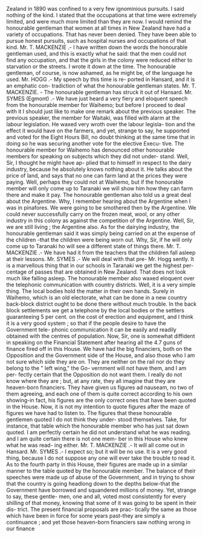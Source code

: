 Zealand in 1890 was confined to a very few ignominious pursuits. I said nothing of the kind. I stated that the occupations at that time were extremely limited, and were much more limited than they are now. I would remind the honourable gentleman that women at all times in New Zealand have had a variety of occupations. That has never been denied. They have been able to pursue honest pursuits, such as hospital nurses and occupations of that kind. Mr. T. MACKENZIE .- I have written down the words the honourable gentleman used, and this is exactly what he said: that the men could not find any occupation, and that the girls in the colony were reduced either to starvation or the streets. I wrote it down at the time. The honourable gentleman, of course, is now ashamed, as he might be, of the language he used. Mr. HOGG .- My speech by this time is re- ported in Hansard, and it is an emphatic con- tradiction of what the honourable gentleman states. Mr. T. MACKENZIE. - The honourable gentleman has struck it out of Hansard. Mr. SYMES (Egmont) .- We have just heard a very fiery and eloquent speech from the honourable member for Waihemo; but before I proceed to deal with it I should just like to make one remark about the previous speaker. The previous speaker, the member for Waitaki, was filled with alarm at the labour legislation. He waxed very wroth over the labour legisla- tion and the effect it would have on the farmers, and yet, strange to say, he supported and voted for the Eight Hours Bill, no doubt thinking at the same time that in doing so he was securing another vote for the elective Execu- tive. The honourable member for Waihemo has denounced other honourable members for speaking on subjects which they did not under- stand. Well, Sir, I thought he might have ap- plied that to himself in respect to the dairy industry, because he absolutely knows nothing about it. He talks about the price of land, and says that no one can farm land at the prices they were paying. Well, perhaps they could not at Waihemo, but if the honourable member will only come up to Taranaki we will show him how they can farm there and make it pay. The honourable gentleman also told us a great deal about the Argentine. Why, I remember hearing about the Argentine when I was in pinafores. We were going to be smothered then by the Argentine. We could never successfully carry on the frozen meat, wool, or any other industry in this colony as against the competition of the Argentine. Well, Sir, we are still living ; the Argentine also. As for the dairying industry, the honourable gentleman said it was simply being carried on at the expense of the children -that the children were being worn out. Why, Sir, if he will only come up to Taranaki ho will see a different state of things there. Mr. T. MACKENZIE .- We have had it from the teachers that the children fall asleep at their lessons. Mr. SYMES .- We will deal with that pre- Mr. Hogg sently. It is a marvellous thing that in our schools in Taranaki we get the highest per- centage of passes that are obtained in New Zealand. That does not look much like falling asleep. The honourable member also waxed eloquent over the telephonic communication with country districts. Well, it is a very simple thing. The local bodies hold the matter in their own hands. Surely in Waihemo, which is an old electorate, what can be done in a new country back-block district ought to be done there without much trouble. In the back block settlements we get a telephone by the local bodies or the settlers guaranteeing 5 per cent. on the cost of erection and equipment, and I think it is a very good system ; so that if the people desire to have the Government tele- phonic communication it can be easily and readily obtained with the centres of population. Now, Sir, one is somewhat diffident in speaking on the Financial Statement after hearing all the 4.7 guns of finance fired off in this House. We have had the big financiers, both on the Opposition and the Government side of the House, and also those who I am not sure which side they are on. They are neither on the rail nor do they belong to the " left wing," the Go- vernment will not have them, and I am per- fectly certain that the Opposition do not want them. I really do not know where they are ; but, at any rate, they all imagine that they are heaven-born financiers. They have given us figures ad nauseam, no two of them agreeing, and each one of them is quite correct according to his own showing-in fact, his figures are the only correct ones that have been quoted in the House. Now, it is not my intention to quote figures after the maze of figures we have had to listen to. The figures that these honourable gentlemen quoted I do not think they under- stood themselves. Take, for instance, that table which the honourable member who has just sat down quoted. I am perfectly certain he did not understand what he was reading. and I am quite certain there is not one mem- ber in this House who knew what he was read- ing either. Mr. T. MACKENZIE .- It will all come out in Hansard. Mr. SYMES .- I expect so; but it will be no use. It is a very good thing, because I do not suppose any one will ever take the trouble to read it. As to the fourth party in this House, their figures are made up in a similar manner to the table quoted by the honourable member. The balance of their speeches were made up of abuse of the Government, and in trying to show that the country is going headlong down to the depths below-that the Government have borrowed and squandered millions of money. Yet, strange to say, these gentle- men, one and all, voted most consistently for every shilling of that money, knowing that some of it was going to be spent in their dis- trict. The present financial proposals are prac- tically the same as those which have been in force for some years past-they are simply a continuance ; and yet those heaven-born financiers saw nothing wrong in our finance 